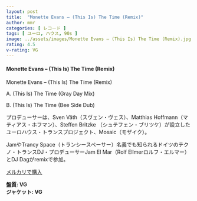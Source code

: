 ```yaml
---
layout: post
title:  "Monette Evans – (This Is) The Time (Remix)"
author: mmr
categories: [ レコード ]
tags: [ ユーロ, ハウス, 90s ]
image: ../assets/images/Monette Evans – (This Is) The Time (Remix).jpg
rating: 4.5
v-rating: VG
---
```


#### Monette Evans – (This Is) The Time (Remix)

Monette Evans – (This Is) The Time (Remix)

A. (This Is) The Time (Gray Day Mix)

B. (This Is) The Time (Bee Side Dub)

プロデューサーは、Sven Väth（スヴェン・ヴェス）、Matthias Hoffmann（マティアス・ホフマン）、Steffen Britzke （シュテフェン・ブリツケ）が設立したユーロハウス・トランスプロジェクト、Mosaic（モザイク）。

JamやTrancy Space（トランシースペーサー）名義でも知られるドイツのテクノ・トランスDJ・プロデューサーJam El Mar（Rolf Ellmerロルフ・エルマー）とDJ Dagがremixで参加。

[メルカリで購入](https://jp.mercari.com/item/m46614018717?afid=6142608987)

<div class="mt-4 mb-4 d-flex align-items-center">
<strong class="mr-1">盤質: VG</strong>
</div>
<div class="mt-4 mb-4 d-flex align-items-center">
<strong class="mr-1">ジャケット: VG</strong>
</div>
